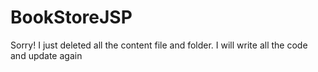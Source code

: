 # BookStoreJSP
Sorry! I just deleted all the content file and folder. I will write all the code and update again
